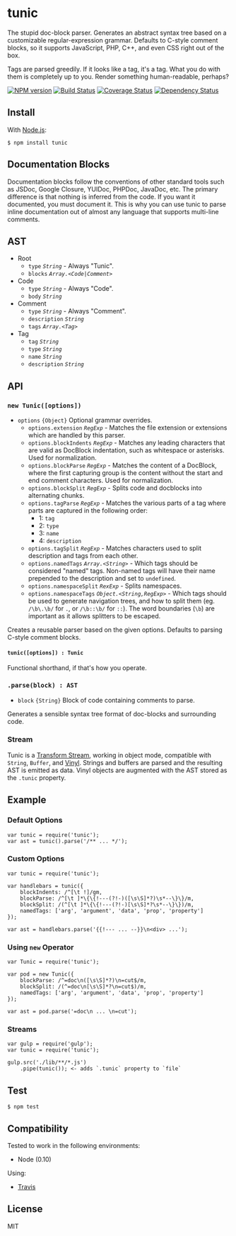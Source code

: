 # tunic

The stupid doc-block parser. Generates an abstract syntax tree based on a customizable regular-expression grammar. Defaults to C-style comment blocks, so it supports JavaScript, PHP, C++, and even CSS right out of the box.

Tags are parsed greedily. If it looks like a tag, it's a tag. What you do with them is completely up to you. Render something human-readable, perhaps?

[![NPM version](https://badge.fury.io/js/tunic.png)](http://badge.fury.io/js/tunic)
[![Build Status](https://travis-ci.org/togajs/tunic.png?branch=master)](https://travis-ci.org/togajs/tunic)
[![Coverage Status](https://coveralls.io/repos/togajs/tunic/badge.png?branch=master)](https://coveralls.io/r/togajs/tunic?branch=master)
[![Dependency Status](https://david-dm.org/togajs/tunic.png?theme=shields.io)](https://david-dm.org/togajs/tunic)

## Install

With [Node.js](http://nodejs.org):

    $ npm install tunic

## Documentation Blocks

Documentation blocks follow the conventions of other standard tools such as JSDoc, Google Closure, YUIDoc, PHPDoc, JavaDoc, etc. The primary difference is that nothing is inferred from the code. If you want it documented, you must document it. This is why you can use tunic to parse inline documentation out of almost any language that supports multi-line comments.

## AST

- Root
  - `type` _`String`_ - Always "Tunic".
  - `blocks` _`Array.<Code|Comment>`_
- Code
  - `type` _`String`_ - Always "Code".
  - `body` _`String`_
- Comment
  - `type` _`String`_ - Always "Comment".
  - `description` _`String`_
  - `tags` _`Array.<Tag>`_
- Tag
  - `tag` _`String`_
  - `type` _`String`_
  - `name` _`String`_
  - `description` _`String`_

## API

### `new Tunic([options])`

- `options` `{Object}` Optional grammar overrides.
  - `options.extension` _`RegExp`_ - Matches the file extension or extensions which are handled by this parser.
  - `options.blockIndents` _`RegExp`_ - Matches any leading characters that are valid as DocBlock indentation, such as whitespace or asterisks. Used for normalization.
  - `options.blockParse` _`RegExp`_ - Matches the content of a DocBlock, where the first capturing group is the content without the start and end comment characters. Used for normalization.
  - `options.blockSplit` _`RegExp`_ - Splits code and docblocks into alternating chunks.
  - `options.tagParse` _`RegExp`_ - Matches the various parts of a tag where parts are captured in the following order:
    - 1: `tag`
    - 2: `type`
    - 3: `name`
    - 4: `description`
  - `options.tagSplit` _`RegExp`_ - Matches characters used to split description and tags from each other.
  - `options.namedTags` _`Array.<String>`_ - Which tags should be considered "named" tags. Non-named tags will have their name prepended to the description and set to `undefined`.
  - `options.namespaceSplit` _`RexExp`_ - Splits namespaces.
  - `options.namespaceTags` _`Object.<String,RegExp>`_ - Which tags should be used to generate navigation trees, and how to split them (eg. `/\b\.\b/` for `.`, or `/\b::\b/` for `::`). The word boundaries (`\b`) are important as it allows splitters to be escaped.

Creates a reusable parser based on the given options. Defaults to parsing C-style comment blocks.

#### `tunic([options]) : Tunic`

Functional shorthand, if that's how you operate.

### `.parse(block) : AST`

- `block` `{String}` Block of code containing comments to parse.

Generates a sensible syntax tree format of doc-blocks and surrounding code.

### Stream

Tunic is a [Transform Stream](http://nodejs.org/api/stream.html#stream_class_stream_transform), working in object mode, compatible with `String`, `Buffer`, and [Vinyl](https://github.com/wearefractal/vinyl). Strings and buffers are parsed and the resulting AST is emitted as data. Vinyl objects are augmented with the AST stored as the `.tunic` property.

## Example

### Default Options

    var tunic = require('tunic');
    var ast = tunic().parse('/** ... */');

### Custom Options

    var tunic = require('tunic');

    var handlebars = tunic({
        blockIndents: /^[\t !]/gm,
        blockParse: /^[\t ]*\{\{!---(?!-)([\s\S]*?)\s*--\}\}/m,
        blockSplit: /(^[\t ]*\{\{!---(?!-)[\s\S]*?\s*--\}\})/m,
        namedTags: ['arg', 'argument', 'data', 'prop', 'property']
    });

    var ast = handlebars.parse('{{!--- ... --}}\n<div> ...');

### Using `new` Operator

    var Tunic = require('tunic');

    var pod = new Tunic({
        blockParse: /^=doc\n([\s\S]*?)\n=cut$/m,
        blockSplit: /(^=doc\n[\s\S]*?\n=cut$)/m,
        namedTags: ['arg', 'argument', 'data', 'prop', 'property']
    });

    var ast = pod.parse('=doc\n ... \n=cut');

### Streams

    var gulp = require('gulp');
    var tunic = require('tunic');

    gulp.src('./lib/**/*.js')
        .pipe(tunic()); <- adds `.tunic` property to `file`

## Test

    $ npm test

## Compatibility

Tested to work in the following environments:

- Node (0.10)

Using:

- [Travis](https://travis-ci.org/togajs/tunic)

## License

MIT
